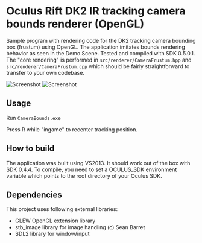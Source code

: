 Oculus Rift DK2 IR tracking camera bounds renderer (OpenGL)
================

Sample program with rendering code for the DK2 tracking camera bounding box (frustum) using OpenGL. The application imitates bounds rendering behavior as seen in the Demo Scene. Tested and compiled with SDK 0.5.0.1. The "core rendering" is performed in <code>src/renderer/CameraFrustum.hpp</code> and <code>src/renderer/CameraFrustum.cpp</code> which should be fairly straightforward to transfer to your own codebase.

![Screenshot](http://kondrak.info/images/vrcam_bb2.png?raw=true)
![Screenshot](http://kondrak.info/images/vrcam_bb1.png?raw=true)

Usage
-----
Run <code>CameraBounds.exe</code>

Press R while "ingame" to recenter tracking position.

How to build
-------
The application was built using VS2013. It should work out of the box with SDK 0.4.4. To compile, you need to set a OCULUS_SDK environment variable which points to the root directory of your Oculus SDK.

Dependencies
-------
This project uses following external libraries:

- GLEW OpenGL extension library
- stb_image library for image handling (c) Sean Barret
- SDL2 library for window/input 
